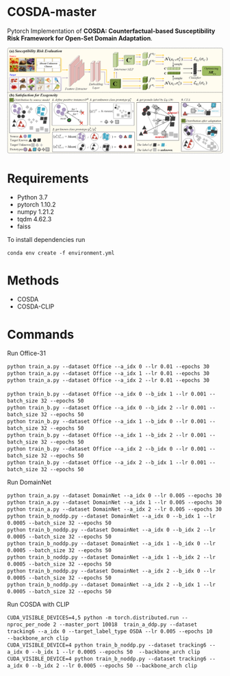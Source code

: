 # COSDA-master
Pytorch Implementation of **COSDA: Counterfactual-based Susceptibility Risk Framework for Open-Set Domain Adaptation**.

![image](https://github.com/ZHOURui6025/COSDA-master/blob/master/method.png)


# Requirements
- Python 3.7
- pytorch 1.10.2
- numpy 1.21.2
- tqdm 4.62.3
- faiss

To install dependencies run
 ```
conda env create -f environment.yml
```

# Methods

- COSDA
- COSDA-CLIP

# Commands
 Run Office-31
 ```
python train_a.py --dataset Office --a_idx 0 --lr 0.01 --epochs 30
python train_a.py --dataset Office --a_idx 1 --lr 0.01 --epochs 30
python train_a.py --dataset Office --a_idx 2 --lr 0.01 --epochs 30

python train_b.py --dataset Office --a_idx 0 --b_idx 1 --lr 0.001 --batch_size 32 --epochs 50 
python train_b.py --dataset Office --a_idx 0 --b_idx 2 --lr 0.001 --batch_size 32 --epochs 50
python train_b.py --dataset Office --a_idx 1 --b_idx 0 --lr 0.001 --batch_size 32 --epochs 50 
python train_b.py --dataset Office --a_idx 1 --b_idx 2 --lr 0.001 --batch_size 32 --epochs 50 
python train_b.py --dataset Office --a_idx 2 --b_idx 0 --lr 0.001 --batch_size 32 --epochs 50  
python train_b.py --dataset Office --a_idx 2 --b_idx 1 --lr 0.001 --batch_size 32 --epochs 50 
```

Run DomainNet
 ```
python train_a.py --dataset DomainNet --a_idx 0 --lr 0.005 --epochs 30
python train_a.py --dataset DomainNet --a_idx 1 --lr 0.005 --epochs 30
python train_a.py --dataset DomainNet --a_idx 2 --lr 0.005 --epochs 30
python train_b_noddp.py --dataset DomainNet --a_idx 0 --b_idx 1 --lr 0.0005 --batch_size 32 --epochs 50 
python train_b_noddp.py --dataset DomainNet --a_idx 0 --b_idx 2 --lr 0.0005 --batch_size 32 --epochs 50 
python train_b_noddp.py --dataset DomainNet --a_idx 1 --b_idx 0 --lr 0.0005 --batch_size 32 --epochs 50 
python train_b_noddp.py --dataset DomainNet --a_idx 1 --b_idx 2 --lr 0.0005 --batch_size 32 --epochs 50
python train_b_noddp.py --dataset DomainNet --a_idx 2 --b_idx 0 --lr 0.0005 --batch_size 32 --epochs 50 
python train_b_noddp.py --dataset DomainNet --a_idx 2 --b_idx 1 --lr 0.0005 --batch_size 32 --epochs 50 
```




Run COSDA with CLIP
```
CUDA_VISIBLE_DEVICES=4,5 python -m torch.distributed.run --nproc_per_node 2 --master_port 10018  train_a_ddp.py --dataset tracking6 --a_idx 0 --target_label_type OSDA --lr 0.005 --epochs 10   --backbone_arch clip
CUDA_VISIBLE_DEVICE=4 python train_b_noddp.py --dataset tracking6 --a_idx 0 --b_idx 1 --lr 0.0005 --epochs 50  --backbone_arch clip
CUDA_VISIBLE_DEVICE=4 python train_b_noddp.py --dataset tracking6 --a_idx 0 --b_idx 2 --lr 0.0005 --epochs 50 --backbone_arch clip

```
